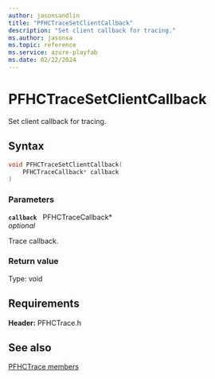 ```yaml
---
author: jasonsandlin
title: "PFHCTraceSetClientCallback"
description: "Set client callback for tracing."
ms.author: jasonsa
ms.topic: reference
ms.service: azure-playfab
ms.date: 02/22/2024
---
```


# PFHCTraceSetClientCallback  

Set client callback for tracing.  

## Syntax  
  
```cpp
void PFHCTraceSetClientCallback(  
    PFHCTraceCallback* callback  
)  
```  
  
### Parameters  
  
**`callback`** &nbsp; PFHCTraceCallback*  
*optional*  
  
Trace callback.  
  
  
### Return value
Type: void
  

  
  
## Requirements  
  
**Header:** PFHCTrace.h
  
## See also  
[PFHCTrace members](../pfhctrace_members.md)  

  
  
